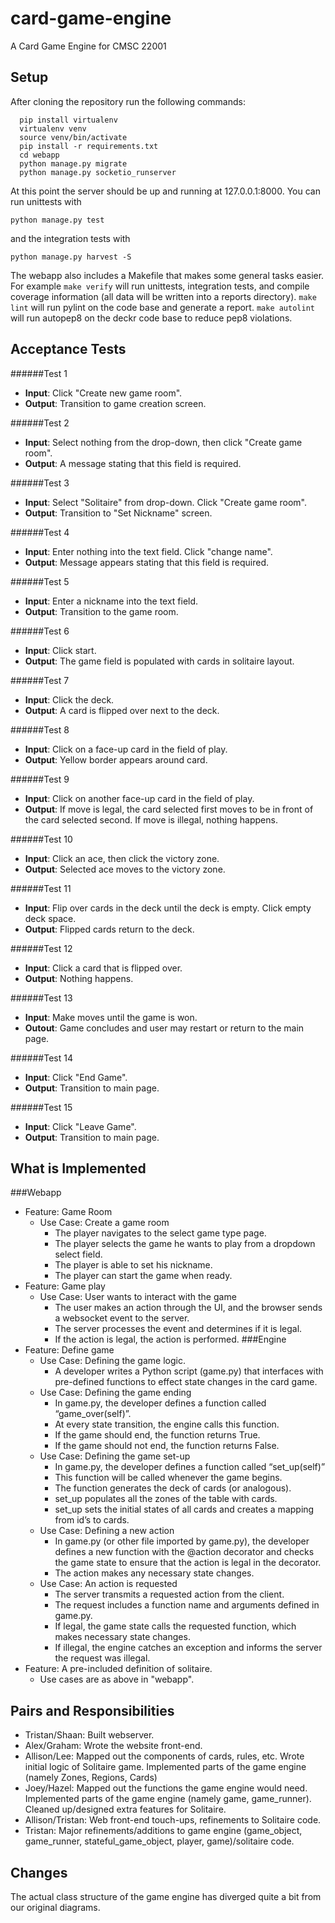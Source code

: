 card-game-engine
================

A Card Game Engine for CMSC 22001


Setup
-----

After cloning the repository run the following commands:
```
  pip install virtualenv
  virtualenv venv
  source venv/bin/activate
  pip install -r requirements.txt
  cd webapp
  python manage.py migrate
  python manage.py socketio_runserver
```
  
At this point the server should be up and running at 127.0.0.1:8000. You can run unittests with 
```
python manage.py test 
```
and the integration tests with 
```
python manage.py harvest -S
```
The webapp also includes a Makefile that makes some general tasks easier. For
example `make verify` will run unittests, integration tests, and compile 
coverage information (all data will be written into a reports directory).
`make lint` will run pylint on the code base and generate a report. `make autolint`
will run autopep8 on the deckr code base to reduce pep8 violations.

Acceptance Tests
-----

######Test 1
  * **Input**: Click "Create new game room". 
  * **Output**: Transition to game creation screen.

######Test 2
  * **Input**: Select nothing from the drop-down, then click "Create game room".
  * **Output**: A message stating that this field is required. 

######Test 3
  * **Input**: Select "Solitaire" from drop-down. Click "Create game room".
  * **Output**: Transition to "Set Nickname" screen.

######Test 4
  * **Input**: Enter nothing into the text field. Click "change name".
  * **Output**: Message appears stating that this field is required.

######Test 5
  * **Input**: Enter a nickname into the text field.
  * **Output**: Transition to the game room.

######Test 6
  * **Input**: Click start.
  * **Output**: The game field is populated with cards in solitaire layout.

######Test 7
  * **Input**: Click the deck.
  * **Output**: A card is flipped over next to the deck.

######Test 8
  * **Input**: Click on a face-up card in the field of play. 
  * **Output**: Yellow border appears around card.

######Test 9
 * **Input**: Click on another face-up card in the field of play.
 * **Output**: If move is legal, the card selected first moves to be in front of the card selected second. If move is illegal, nothing happens.

######Test 10
  * **Input**: Click an ace, then click the victory zone.
  * **Output**: Selected ace moves to the victory zone.

######Test 11
  * **Input**: Flip over cards in the deck until the deck is empty. Click empty deck space.
  * **Output**: Flipped cards return to the deck.

######Test 12
  * **Input**: Click a card that is flipped over.
  * **Output**: Nothing happens.

######Test 13
  * **Input**: Make moves until the game is won. 
  * **Outout**: Game concludes and user may restart or return to the main page.

######Test 14
  * **Input**: Click "End Game".
  * **Output**: Transition to main page.

######Test 15
  * **Input**: Click "Leave Game".
  * **Output**: Transition to main page.



 What is Implemented
 -----

###Webapp
* Feature: Game Room
  * Use Case: Create a game room
    * The player navigates to the select game type page.
    * The player selects the game he wants to play from a dropdown select field.
    * The player is able to set his nickname.
    * The player can start the game when ready.
* Feature: Game play
  * Use Case: User wants to interact with the game
    * The user makes an action through the UI, and the browser sends a websocket event to the server.
    * The server processes the event and determines if it is legal.
    * If the action is legal, the action is performed.
###Engine
* Feature: Define game
  * Use Case: Defining the game logic.
    * A developer writes a Python script (game.py) that interfaces with pre-defined functions to effect state changes in the card game.
  * Use Case: Defining the game ending
    * In game.py, the developer defines a function called “game_over(self)”.
    * At every state transition, the engine calls this function.
    * If the game should end, the function returns True.
    * If the game should not end, the function returns False.
  * Use Case: Defining the game set-up
    * In game.py, the developer defines a function called “set_up(self)”
    * This function will be called whenever the game begins.
    * The function generates the deck of cards (or analogous).
    * set_up populates all the zones of the table with cards.
    * set_up sets the initial states of all cards and creates a mapping from id’s to cards.
  * Use Case: Defining a new action
    * In game.py (or other file imported by game.py), the developer defines a new function with the @action decorator and checks the game state to ensure that the action is legal in the decorator.
    * The action makes any necessary state changes.
  * Use Case: An action is requested
    * The server transmits a requested action from the client.
    * The request includes a function name and arguments defined in game.py.
    * If legal, the game state calls the requested function, which makes necessary state changes.
    * If illegal, the engine catches an exception and informs the server the request was illegal.
* Feature: A pre-included definition of solitaire.
  * Use cases are as above in "webapp".



 Pairs and Responsibilities
 -----

* Tristan/Shaan: Built webserver.
* Alex/Graham: Wrote the website front-end.
* Allison/Lee: Mapped out the components of cards, rules, etc. Wrote initial logic of Solitaire game. Implemented parts of the game engine (namely Zones, Regions, Cards)
* Joey/Hazel: Mapped out the functions the game engine would need. Implemented parts of the game engine (namely game, game_runner). Cleaned up/designed extra features for Solitaire.
* Allison/Tristan: Web front-end touch-ups, refinements to Solitaire code.
* Tristan: Major refinements/additions to game engine (game_object, game_runner, stateful_game_object, player, game)/solitaire code.

 Changes
 -----
 The actual class structure of the game engine has diverged quite a bit from our original diagrams. 